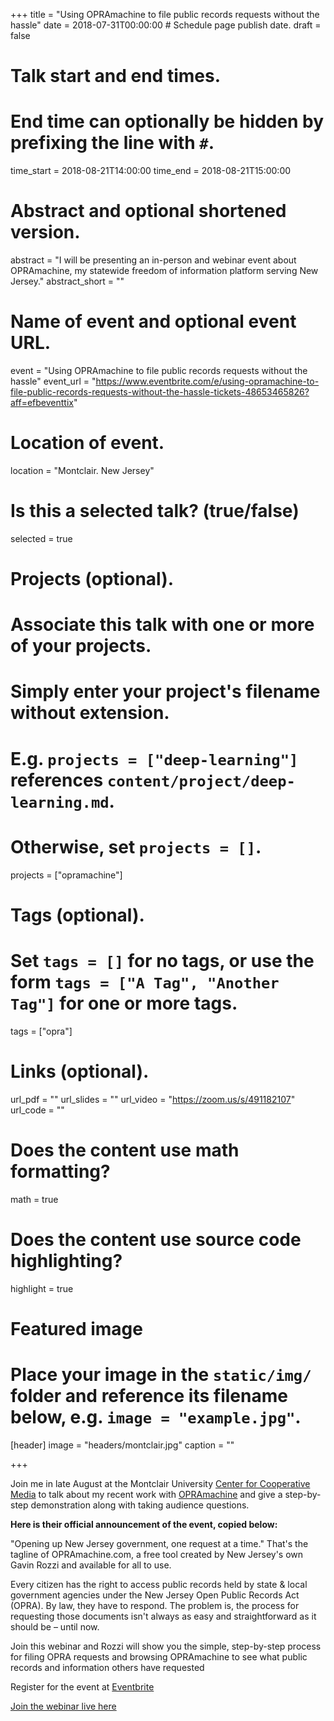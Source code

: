 +++
title = "Using OPRAmachine to file public records requests without the hassle"
date = 2018-07-31T00:00:00  # Schedule page publish date.
draft = false

# Talk start and end times.
#   End time can optionally be hidden by prefixing the line with `#`.
time_start = 2018-08-21T14:00:00
time_end = 2018-08-21T15:00:00

# Abstract and optional shortened version.
abstract = "I will be presenting an in-person and webinar event about OPRAmachine, my statewide freedom of information platform serving New Jersey."
abstract_short = ""

# Name of event and optional event URL.
event = "Using OPRAmachine to file public records requests without the hassle"
event_url = "https://www.eventbrite.com/e/using-opramachine-to-file-public-records-requests-without-the-hassle-tickets-48653465826?aff=efbeventtix"

# Location of event.
location = "Montclair. New Jersey"

# Is this a selected talk? (true/false)
selected = true

# Projects (optional).
#   Associate this talk with one or more of your projects.
#   Simply enter your project's filename without extension.
#   E.g. `projects = ["deep-learning"]` references `content/project/deep-learning.md`.
#   Otherwise, set `projects = []`.
projects = ["opramachine"]

# Tags (optional).
#   Set `tags = []` for no tags, or use the form `tags = ["A Tag", "Another Tag"]` for one or more tags.
tags = ["opra"]

# Links (optional).
url_pdf = ""
url_slides = ""
url_video = "https://zoom.us/s/491182107"
url_code = ""

# Does the content use math formatting?
math = true

# Does the content use source code highlighting?
highlight = true

# Featured image
# Place your image in the `static/img/` folder and reference its filename below, e.g. `image = "example.jpg"`.
[header]
image = "headers/montclair.jpg"
caption = ""

+++

Join me in late August at the Montclair University [Center for Cooperative Media](https://centerforcooperativemedia.org/) to talk about my recent work with [OPRAmachine](/project/opramachine) and give a step-by-step demonstration along with taking audience questions.

**Here is their official announcement of the event, copied below:**

"Opening up New Jersey government, one request at a time." That's the tagline of OPRAmachine.com, a free tool created by New Jersey's own Gavin Rozzi and available for all to use.

Every citizen has the right to access public records held by state & local government agencies under the New Jersey Open Public Records Act (OPRA). By law, they have to respond. The problem is, the process for requesting those documents isn't always as easy and straightforward as it should be – until now.

Join this webinar and Rozzi will show you the simple, step-by-step process for filing OPRA requests and browsing OPRAmachine to see what public records and information others have requested

Register for the event at [Eventbrite](https://www.eventbrite.com/e/using-opramachine-to-file-public-records-requests-without-the-hassle-tickets-48653465826?aff=efbeventtix)

[Join the webinar live here](https://zoom.us/s/491182107)